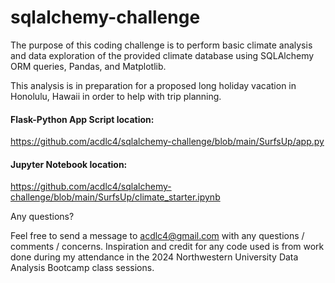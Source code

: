 # sqlalchemy-challenge

The purpose of this coding challenge is to perform basic climate analysis and data exploration of the provided climate database using SQLAlchemy ORM queries, Pandas, and Matplotlib.  

This analysis is in preparation for a proposed long holiday vacation in Honolulu, Hawaii in order to help with trip planning.

#### Flask-Python App Script location:
https://github.com/acdlc4/sqlalchemy-challenge/blob/main/SurfsUp/app.py

#### Jupyter Notebook location:
https://github.com/acdlc4/sqlalchemy-challenge/blob/main/SurfsUp/climate_starter.ipynb

Any questions?

Feel free to send a message to acdlc4@gmail.com with any questions / comments / concerns. Inspiration and credit for any code used is from work done during my attendance in the 2024 Northwestern University Data Analysis Bootcamp class sessions.
